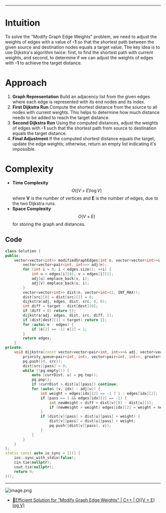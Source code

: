 #
---

# Intuition
To solve the "Modify Graph Edge Weights" problem, we need to adjust the weights of edges with a value of **-1** so that the shortest path between the given source and destination nodes equals a target value. The key idea is to use Dijkstra's algorithm twice: first, to find the shortest path with current weights, and second, to determine if we can adjust the weights of edges with **-1** to achieve the target distance.

# Approach
1. **Graph Representation** Build an adjacency list from the given edges where each edge is represented with its end nodes and its index.
2. **First Dijkstra Run** Compute the shortest distance from the source to all nodes with current weights. This helps to determine how much distance needs to be added to reach the target distance.
3. **Second Dijkstra Run** Using the computed distances, adjust the weights of edges with **-1** such that the shortest path from source to destination equals the target distance.
4. **Final Adjustment** If the computed shortest distance equals the target, update the edge weights; otherwise, return an empty list indicating it's impossible.

# Complexity
- **Time Complexity** $$O((V + E) \log V)$$ where **V** is the number of vertices and **E** is the number of edges, due to the two Dijkstra runs.
- **Space Complexity** $$O(V + E)$$ for storing the graph and distances.

## Code
```cpp
class Solution {
public:
    vector<vector<int>> modifiedGraphEdges(int n, vector<vector<int>>& edges, int src, int dest, int target) {
        vector<vector<pair<int, int>>> adj(n);
        for (int i = 0; i < edges.size(); ++i) {
            int u = edges[i][0], v = edges[i][1];
            adj[u].emplace_back(v, i);
            adj[v].emplace_back(u, i);
        }
        vector<vector<int>> dist(n, vector<int>(2, INT_MAX));
        dist[src][0] = dist[src][1] = 0;
        dijkstra(adj, edges, dist, src, 0, 0);
        int diff = target - dist[dest][0];
        if (diff < 0) return {}; 
        dijkstra(adj, edges, dist, src, diff, 1);
        if (dist[dest][1] < target) return {}; 
        for (auto& e : edges) {
            if (e[2] == -1) e[2] = 1;
        }
        return edges;
    }
private:
    void dijkstra(const vector<vector<pair<int, int>>>& adj, vector<vector<int>>& edges, vector<vector<int>>& dist, int src, int diff, int pass) {
        priority_queue<pair<int, int>, vector<pair<int, int>>, greater<>> pq;
        pq.push({0, src});
        dist[src][pass] = 0;
        while (!pq.empty()) {
            auto [currDist, u] = pq.top();
            pq.pop();
            if (currDist > dist[u][pass]) continue;
            for (auto& [v, idx] : adj[u]) {
                int weight = edges[idx][2] == -1 ? 1 : edges[idx][2];
                if (pass == 1 && edges[idx][2] == -1) {
                    int newWeight = diff + dist[v][0] - dist[u][1];
                    if (newWeight > weight) edges[idx][2] = weight = newWeight;
                }
                if (dist[v][pass] > dist[u][pass] + weight) {
                    dist[v][pass] = dist[u][pass] + weight;
                    pq.push({dist[v][pass], v});
                }
            }
        }
    }
};
static const auto io_sync = []() {
    ios::sync_with_stdio(false);
    cin.tie(nullptr);
    cout.tie(nullptr);
    return 0;
}();
```

---

![image.png](https://assets.leetcode.com/users/images/1238beab-884f-4d09-b741-347c8c87d9ae_1724989721.4230602.png)

- [🌟Efficient Solution for "Modify Graph Edge Weights" | C++ | O((V + E) log V)](https://leetcode.com/problems/modify-graph-edge-weights/solutions/5800992/efficient-solution-for-modify-graph-edge-weights-c-o-v-e-log-v/)